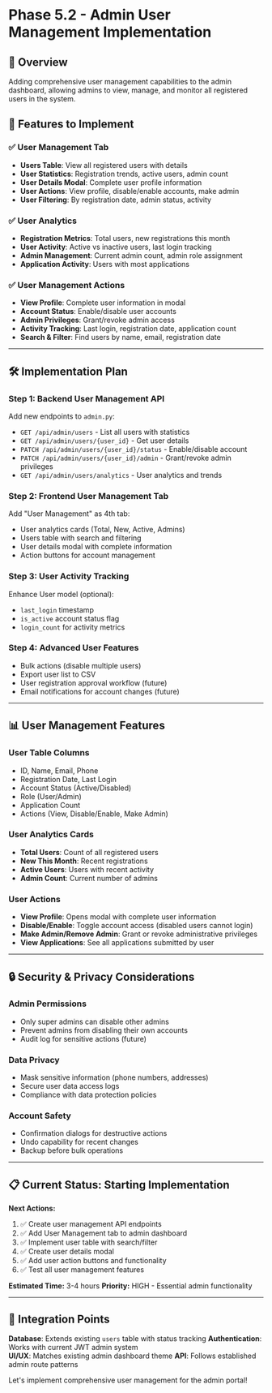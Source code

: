 # Phase 5.2 - Admin User Management Implementation

## 🎯 Overview
Adding comprehensive user management capabilities to the admin dashboard, allowing admins to view, manage, and monitor all registered users in the system.

## 🚀 Features to Implement

### ✅ **User Management Tab**
- **Users Table**: View all registered users with details
- **User Statistics**: Registration trends, active users, admin count
- **User Details Modal**: Complete user profile information
- **User Actions**: View profile, disable/enable accounts, make admin
- **User Filtering**: By registration date, admin status, activity

### ✅ **User Analytics**
- **Registration Metrics**: Total users, new registrations this month
- **User Activity**: Active vs inactive users, last login tracking
- **Admin Management**: Current admin count, admin role assignment
- **Application Activity**: Users with most applications

### ✅ **User Management Actions**
- **View Profile**: Complete user information in modal
- **Account Status**: Enable/disable user accounts
- **Admin Privileges**: Grant/revoke admin access
- **Activity Tracking**: Last login, registration date, application count
- **Search & Filter**: Find users by name, email, registration date

---

## 🛠️ Implementation Plan

### Step 1: Backend User Management API
Add new endpoints to `admin.py`:
- `GET /api/admin/users` - List all users with statistics
- `GET /api/admin/users/{user_id}` - Get user details
- `PATCH /api/admin/users/{user_id}/status` - Enable/disable account
- `PATCH /api/admin/users/{user_id}/admin` - Grant/revoke admin privileges
- `GET /api/admin/users/analytics` - User analytics and trends

### Step 2: Frontend User Management Tab
Add "User Management" as 4th tab:
- User analytics cards (Total, New, Active, Admins)
- Users table with search and filtering
- User details modal with complete information
- Action buttons for account management

### Step 3: User Activity Tracking
Enhance User model (optional):
- `last_login` timestamp
- `is_active` account status flag
- `login_count` for activity metrics

### Step 4: Advanced User Features
- Bulk actions (disable multiple users)
- Export user list to CSV
- User registration approval workflow (future)
- Email notifications for account changes (future)

---

## 📊 User Management Features

### **User Table Columns**
- ID, Name, Email, Phone
- Registration Date, Last Login
- Account Status (Active/Disabled)
- Role (User/Admin)
- Application Count
- Actions (View, Disable/Enable, Make Admin)

### **User Analytics Cards**
- **Total Users**: Count of all registered users
- **New This Month**: Recent registrations
- **Active Users**: Users with recent activity
- **Admin Count**: Current number of admins

### **User Actions**
- **View Profile**: Opens modal with complete user information
- **Disable/Enable**: Toggle account access (disabled users cannot login)
- **Make Admin/Remove Admin**: Grant or revoke administrative privileges
- **View Applications**: See all applications submitted by user

---

## 🔒 Security & Privacy Considerations

### **Admin Permissions**
- Only super admins can disable other admins
- Prevent admins from disabling their own accounts
- Audit log for sensitive actions (future)

### **Data Privacy**
- Mask sensitive information (phone numbers, addresses)
- Secure user data access logs
- Compliance with data protection policies

### **Account Safety**
- Confirmation dialogs for destructive actions
- Undo capability for recent changes
- Backup before bulk operations

---

## 📋 Current Status: Starting Implementation

**Next Actions:**
1. ✅ Create user management API endpoints
2. ✅ Add User Management tab to admin dashboard
3. ✅ Implement user table with search/filter
4. ✅ Create user details modal
5. ✅ Add user action buttons and functionality
6. ✅ Test all user management features

**Estimated Time:** 3-4 hours
**Priority:** HIGH - Essential admin functionality

---

## 🔄 Integration Points

**Database**: Extends existing `users` table with status tracking
**Authentication**: Works with current JWT admin system  
**UI/UX**: Matches existing admin dashboard theme
**API**: Follows established admin route patterns

Let's implement comprehensive user management for the admin portal!